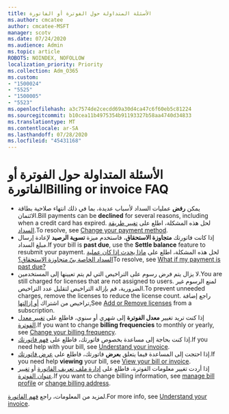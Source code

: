 ```yaml
---
title: الأسئلة المتداولة حول الفوترة أو الفاتورة
ms.author: cmcatee
author: cmcatee-MSFT
manager: scotv
ms.date: 07/24/2020
ms.audience: Admin
ms.topic: article
ROBOTS: NOINDEX, NOFOLLOW
localization_priority: Priority
ms.collection: Adm_O365
ms.custom:
- "1500024"
- "5525"
- "1500005"
- "5523"
ms.openlocfilehash: a3c7574de2cecdd69a30d4ca47c6f60eb5c81224
ms.sourcegitcommit: b10cea11b4975354b91193327b58aa4740d34833
ms.translationtype: MT
ms.contentlocale: ar-SA
ms.lasthandoff: 07/28/2020
ms.locfileid: "45431168"
---
```

# <a name="billing-or-invoice-faq"></a><span data-ttu-id="2f77d-102">الأسئلة المتداولة حول الفوترة أو الفاتورة</span><span class="sxs-lookup"><span data-stu-id="2f77d-102">Billing or invoice FAQ</span></span>

- <span data-ttu-id="2f77d-103">يمكن **رفض** عمليات السداد لأسباب عديدة، بما في ذلك انتهاء صلاحية بطاقة الائتمان.</span><span class="sxs-lookup"><span data-stu-id="2f77d-103">Bill payments can be **declined** for several reasons, including when a credit card has expired.</span></span> <span data-ttu-id="2f77d-104">لحل هذه المشكلة، اطلع على [تغيير طريقة السداد](https://docs.microsoft.com/microsoft-365/commerce/billing-and-payments/change-payment-method).</span><span class="sxs-lookup"><span data-stu-id="2f77d-104">To resolve, see [Change your payment method](https://docs.microsoft.com/microsoft-365/commerce/billing-and-payments/change-payment-method).</span></span>
- <span data-ttu-id="2f77d-105">إذا كانت فاتورتك **متجاوزة الاستحقاق**، فاستخدم ميزة **تسوية الرصيد** لإعادة إرسال مبلغ السداد.</span><span class="sxs-lookup"><span data-stu-id="2f77d-105">If your bill is **past due**, use the **Settle balance** feature to resubmit your payment.</span></span> <span data-ttu-id="2f77d-106">لحل هذه المشكلة، اطلع على [ماذا يحدث إذا كان عملية السداد الخاصة بيّ متجاوزة الاستحقاق؟](https://docs.microsoft.com/microsoft-365/commerce/billing-and-payments/pay-for-your-subscription#what-if-my-credit-card-was-declined-and-my-payment-is-past-due)</span><span class="sxs-lookup"><span data-stu-id="2f77d-106">To resolve, see [What if my payment is past due?](https://docs.microsoft.com/microsoft-365/commerce/billing-and-payments/pay-for-your-subscription#what-if-my-credit-card-was-declined-and-my-payment-is-past-due)</span></span>
- <span data-ttu-id="2f77d-107">لا يزال يتم فرض رسوم على التراخيص التي لم يتم تعيينها إلى المستخدمين.</span><span class="sxs-lookup"><span data-stu-id="2f77d-107">You are still charged for licenses that are not assigned to users.</span></span> <span data-ttu-id="2f77d-108">لمنع الرسوم غير الضرورية، قم بإزالة التراخيص لتقليل عدد التراخيص.</span><span class="sxs-lookup"><span data-stu-id="2f77d-108">To prevent unneeded charges, remove the licenses to reduce the license count.</span></span> <span data-ttu-id="2f77d-109">راجع إضافة تراخيص من اشتراك [أو إزالتها.](https://docs.microsoft.com/alchemyinsights/how-to-add-or-reduce-licenses)</span><span class="sxs-lookup"><span data-stu-id="2f77d-109">See [Add or Remove licenses](https://docs.microsoft.com/alchemyinsights/how-to-add-or-reduce-licenses) from a subscription.</span></span>
- <span data-ttu-id="2f77d-110">إذا كنت تريد تغيير **معدل الفوترة** إلى شهري أو سنوي، فاطلع على [تغيير معدل الفوترة](https://docs.microsoft.com/microsoft-365/commerce/billing-and-payments/change-payment-frequency).</span><span class="sxs-lookup"><span data-stu-id="2f77d-110">If you want to change **billing frequencies** to monthly or yearly, see [Change your billing frequency](https://docs.microsoft.com/microsoft-365/commerce/billing-and-payments/change-payment-frequency).</span></span>
- <span data-ttu-id="2f77d-111">إذا كنت بحاجة إلى مساعدة بخصوص فاتورتك، فاطلع على [فهم فاتورتك](https://docs.microsoft.com/microsoft-365/commerce/billing-and-payments/understand-your-invoice2).</span><span class="sxs-lookup"><span data-stu-id="2f77d-111">If you need help with your bill, see [Understand your invoice](https://docs.microsoft.com/microsoft-365/commerce/billing-and-payments/understand-your-invoice2).</span></span>
- <span data-ttu-id="2f77d-112">إذا احتجت إلى المساعدة فيما يتعلق **بعرض** فاتورتك، فاطلع على [عرض فاتورتك](https://docs.microsoft.com/microsoft-365/commerce/billing-and-payments/view-your-bill-or-invoice).</span><span class="sxs-lookup"><span data-stu-id="2f77d-112">If you need help **viewing** your bill, see [View your bill or invoice](https://docs.microsoft.com/microsoft-365/commerce/billing-and-payments/view-your-bill-or-invoice).</span></span>
- <span data-ttu-id="2f77d-113">إذا أردت تغيير معلومات الفوترة، فاطلع على [إدارة ملف تعريف الفاتورة](https://docs.microsoft.com/microsoft-365/commerce/billing-and-payments/manage-billing-profiles) أو [تغيير عنوان الفوترة](https://docs.microsoft.com/microsoft-365/commerce/billing-and-payments/change-your-billing-addresses).</span><span class="sxs-lookup"><span data-stu-id="2f77d-113">If you want to change billing information, see [manage bill profile](https://docs.microsoft.com/microsoft-365/commerce/billing-and-payments/manage-billing-profiles) or [change billing address](https://docs.microsoft.com/microsoft-365/commerce/billing-and-payments/change-your-billing-addresses).</span></span>

<span data-ttu-id="2f77d-114">لمزيد من المعلومات، راجع [فهم الفاتورة](https://docs.microsoft.com/microsoft-365/commerce/billing-and-payments/understand-your-invoice2).</span><span class="sxs-lookup"><span data-stu-id="2f77d-114">For more info, see [Understand your invoice](https://docs.microsoft.com/microsoft-365/commerce/billing-and-payments/understand-your-invoice2).</span></span>
